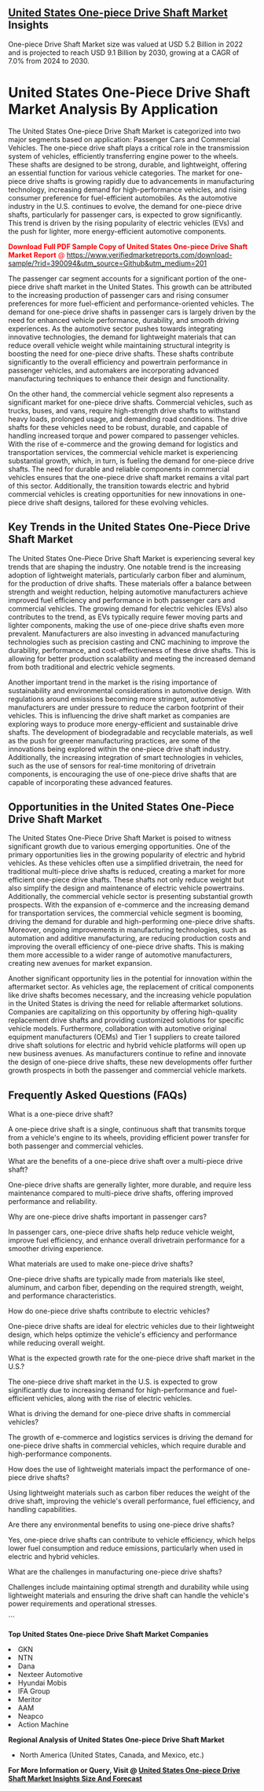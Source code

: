 <h2><a href="https://www.verifiedmarketreports.com/download-sample/?rid=390094&amp;utm_source=Github&amp;utm_medium=201" target="_blank">United States One-piece Drive Shaft Market</a> Insights</h2><p>One-piece Drive Shaft Market size was valued at USD 5.2 Billion in 2022 and is projected to reach USD 9.1 Billion by 2030, growing at a CAGR of 7.0% from 2024 to 2030.</p><p><h1>United States One-Piece Drive Shaft Market Analysis By Application</h1><p>The United States One-piece Drive Shaft Market is categorized into two major segments based on application: Passenger Cars and Commercial Vehicles. The one-piece drive shaft plays a critical role in the transmission system of vehicles, efficiently transferring engine power to the wheels. These shafts are designed to be strong, durable, and lightweight, offering an essential function for various vehicle categories. The market for one-piece drive shafts is growing rapidly due to advancements in manufacturing technology, increasing demand for high-performance vehicles, and rising consumer preference for fuel-efficient automobiles. As the automotive industry in the U.S. continues to evolve, the demand for one-piece drive shafts, particularly for passenger cars, is expected to grow significantly. This trend is driven by the rising popularity of electric vehicles (EVs) and the push for lighter, more energy-efficient automotive components. <p><span class=""><span style="color: #ff0000;"><strong>Download Full PDF Sample Copy of United States One-piece Drive Shaft Market Report</strong> @ </span><a href="https://www.verifiedmarketreports.com/download-sample/?rid=390094&amp;utm_source=Github&amp;utm_medium=201" target="_blank">https://www.verifiedmarketreports.com/download-sample/?rid=390094&amp;utm_source=Github&amp;utm_medium=201</a></span></p><p>The passenger car segment accounts for a significant portion of the one-piece drive shaft market in the United States. This growth can be attributed to the increasing production of passenger cars and rising consumer preferences for more fuel-efficient and performance-oriented vehicles. The demand for one-piece drive shafts in passenger cars is largely driven by the need for enhanced vehicle performance, durability, and smooth driving experiences. As the automotive sector pushes towards integrating innovative technologies, the demand for lightweight materials that can reduce overall vehicle weight while maintaining structural integrity is boosting the need for one-piece drive shafts. These shafts contribute significantly to the overall efficiency and powertrain performance in passenger vehicles, and automakers are incorporating advanced manufacturing techniques to enhance their design and functionality. <p>On the other hand, the commercial vehicle segment also represents a significant market for one-piece drive shafts. Commercial vehicles, such as trucks, buses, and vans, require high-strength drive shafts to withstand heavy loads, prolonged usage, and demanding road conditions. The drive shafts for these vehicles need to be robust, durable, and capable of handling increased torque and power compared to passenger vehicles. With the rise of e-commerce and the growing demand for logistics and transportation services, the commercial vehicle market is experiencing substantial growth, which, in turn, is fueling the demand for one-piece drive shafts. The need for durable and reliable components in commercial vehicles ensures that the one-piece drive shaft market remains a vital part of this sector. Additionally, the transition towards electric and hybrid commercial vehicles is creating opportunities for new innovations in one-piece drive shaft designs, tailored for these evolving vehicles.<h2>Key Trends in the United States One-Piece Drive Shaft Market</h2><p>The United States One-Piece Drive Shaft Market is experiencing several key trends that are shaping the industry. One notable trend is the increasing adoption of lightweight materials, particularly carbon fiber and aluminum, for the production of drive shafts. These materials offer a balance between strength and weight reduction, helping automotive manufacturers achieve improved fuel efficiency and performance in both passenger cars and commercial vehicles. The growing demand for electric vehicles (EVs) also contributes to the trend, as EVs typically require fewer moving parts and lighter components, making the use of one-piece drive shafts even more prevalent. Manufacturers are also investing in advanced manufacturing technologies such as precision casting and CNC machining to improve the durability, performance, and cost-effectiveness of these drive shafts. This is allowing for better production scalability and meeting the increased demand from both traditional and electric vehicle segments.<p>Another important trend in the market is the rising importance of sustainability and environmental considerations in automotive design. With regulations around emissions becoming more stringent, automotive manufacturers are under pressure to reduce the carbon footprint of their vehicles. This is influencing the drive shaft market as companies are exploring ways to produce more energy-efficient and sustainable drive shafts. The development of biodegradable and recyclable materials, as well as the push for greener manufacturing practices, are some of the innovations being explored within the one-piece drive shaft industry. Additionally, the increasing integration of smart technologies in vehicles, such as the use of sensors for real-time monitoring of drivetrain components, is encouraging the use of one-piece drive shafts that are capable of incorporating these advanced features.<h2>Opportunities in the United States One-Piece Drive Shaft Market</h2><p>The United States One-Piece Drive Shaft Market is poised to witness significant growth due to various emerging opportunities. One of the primary opportunities lies in the growing popularity of electric and hybrid vehicles. As these vehicles often use a simplified drivetrain, the need for traditional multi-piece drive shafts is reduced, creating a market for more efficient one-piece drive shafts. These shafts not only reduce weight but also simplify the design and maintenance of electric vehicle powertrains. Additionally, the commercial vehicle sector is presenting substantial growth prospects. With the expansion of e-commerce and the increasing demand for transportation services, the commercial vehicle segment is booming, driving the demand for durable and high-performing one-piece drive shafts. Moreover, ongoing improvements in manufacturing technologies, such as automation and additive manufacturing, are reducing production costs and improving the overall efficiency of one-piece drive shafts. This is making them more accessible to a wider range of automotive manufacturers, creating new avenues for market expansion.<p>Another significant opportunity lies in the potential for innovation within the aftermarket sector. As vehicles age, the replacement of critical components like drive shafts becomes necessary, and the increasing vehicle population in the United States is driving the need for reliable aftermarket solutions. Companies are capitalizing on this opportunity by offering high-quality replacement drive shafts and providing customized solutions for specific vehicle models. Furthermore, collaboration with automotive original equipment manufacturers (OEMs) and Tier 1 suppliers to create tailored drive shaft solutions for electric and hybrid vehicle platforms will open up new business avenues. As manufacturers continue to refine and innovate the design of one-piece drive shafts, these new developments offer further growth prospects in both the passenger and commercial vehicle markets.<h2>Frequently Asked Questions (FAQs)</h2><p>What is a one-piece drive shaft?</p><p>A one-piece drive shaft is a single, continuous shaft that transmits torque from a vehicle's engine to its wheels, providing efficient power transfer for both passenger and commercial vehicles.</p><p>What are the benefits of a one-piece drive shaft over a multi-piece drive shaft?</p><p>One-piece drive shafts are generally lighter, more durable, and require less maintenance compared to multi-piece drive shafts, offering improved performance and reliability.</p><p>Why are one-piece drive shafts important in passenger cars?</p><p>In passenger cars, one-piece drive shafts help reduce vehicle weight, improve fuel efficiency, and enhance overall drivetrain performance for a smoother driving experience.</p><p>What materials are used to make one-piece drive shafts?</p><p>One-piece drive shafts are typically made from materials like steel, aluminum, and carbon fiber, depending on the required strength, weight, and performance characteristics.</p><p>How do one-piece drive shafts contribute to electric vehicles?</p><p>One-piece drive shafts are ideal for electric vehicles due to their lightweight design, which helps optimize the vehicle's efficiency and performance while reducing overall weight.</p><p>What is the expected growth rate for the one-piece drive shaft market in the U.S.?</p><p>The one-piece drive shaft market in the U.S. is expected to grow significantly due to increasing demand for high-performance and fuel-efficient vehicles, along with the rise of electric vehicles.</p><p>What is driving the demand for one-piece drive shafts in commercial vehicles?</p><p>The growth of e-commerce and logistics services is driving the demand for one-piece drive shafts in commercial vehicles, which require durable and high-performance components.</p><p>How does the use of lightweight materials impact the performance of one-piece drive shafts?</p><p>Using lightweight materials such as carbon fiber reduces the weight of the drive shaft, improving the vehicle's overall performance, fuel efficiency, and handling capabilities.</p><p>Are there any environmental benefits to using one-piece drive shafts?</p><p>Yes, one-piece drive shafts can contribute to vehicle efficiency, which helps lower fuel consumption and reduce emissions, particularly when used in electric and hybrid vehicles.</p><p>What are the challenges in manufacturing one-piece drive shafts?</p><p>Challenges include maintaining optimal strength and durability while using lightweight materials and ensuring the drive shaft can handle the vehicle's power requirements and operational stresses.</p>```</p><p><strong>Top United States One-piece Drive Shaft Market Companies</strong></p><div data-test-id=""><p><li>GKN</li><li> NTN</li><li> Dana</li><li> Nexteer Automotive</li><li> Hyundai Mobis</li><li> IFA Group</li><li> Meritor</li><li> AAM</li><li> Neapco</li><li> Action Machine</li></p><div><strong>Regional Analysis of&nbsp;United States One-piece Drive Shaft Market</strong></div><ul><li dir="ltr"><p dir="ltr">North America&nbsp;(United States, Canada, and Mexico, etc.)</p></li></ul><p><strong>For More Information or Query, Visit @&nbsp;</strong><strong><a href="https://www.verifiedmarketreports.com/product/one-piece-drive-shaft-market/?utm_source=Github&amp;utm_medium=201" target="_blank">United States One-piece Drive Shaft Market Insights Size And Forecast</a></strong></p></div>
